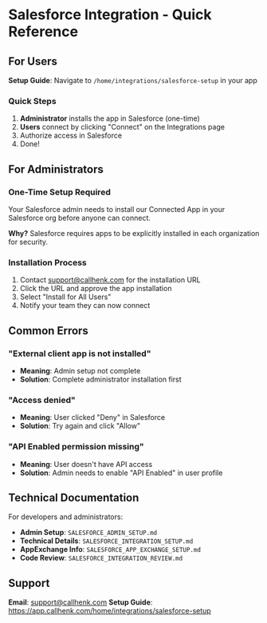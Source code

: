 # Salesforce Integration - Quick Reference

## For Users

**Setup Guide**: Navigate to `/home/integrations/salesforce-setup` in your app

### Quick Steps

1. **Administrator** installs the app in Salesforce (one-time)
2. **Users** connect by clicking "Connect" on the Integrations page
3. Authorize access in Salesforce
4. Done!

## For Administrators

### One-Time Setup Required

Your Salesforce admin needs to install our Connected App in your Salesforce org before anyone can connect.

**Why?** Salesforce requires apps to be explicitly installed in each organization for security.

### Installation Process

1. Contact support@callhenk.com for the installation URL
2. Click the URL and approve the app installation
3. Select "Install for All Users"
4. Notify your team they can now connect

## Common Errors

### "External client app is not installed"
- **Meaning**: Admin setup not complete
- **Solution**: Complete administrator installation first

### "Access denied"
- **Meaning**: User clicked "Deny" in Salesforce
- **Solution**: Try again and click "Allow"

### "API Enabled permission missing"
- **Meaning**: User doesn't have API access
- **Solution**: Admin needs to enable "API Enabled" in user profile

## Technical Documentation

For developers and administrators:

- **Admin Setup**: `SALESFORCE_ADMIN_SETUP.md`
- **Technical Details**: `SALESFORCE_INTEGRATION_SETUP.md`
- **AppExchange Info**: `SALESFORCE_APP_EXCHANGE_SETUP.md`
- **Code Review**: `SALESFORCE_INTEGRATION_REVIEW.md`

## Support

**Email**: support@callhenk.com
**Setup Guide**: https://app.callhenk.com/home/integrations/salesforce-setup
